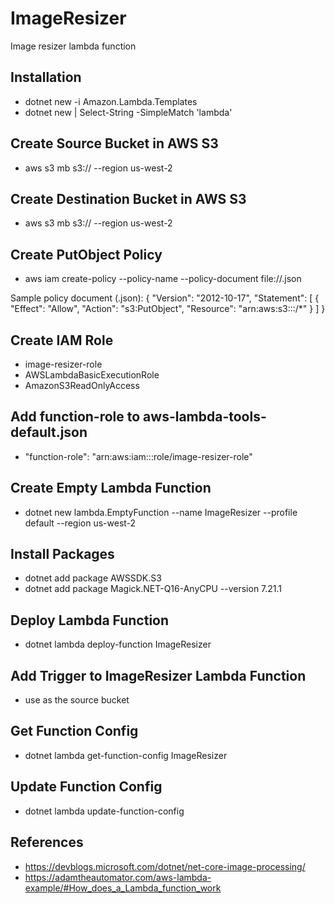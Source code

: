 # ImageResizer
Image resizer lambda function


## Installation
  - dotnet new -i Amazon.Lambda.Templates
  - dotnet new | Select-String -SimpleMatch 'lambda'


## Create Source Bucket in AWS S3
  - aws s3 mb s3://<source bucket> --region us-west-2


## Create Destination Bucket in AWS S3
  - aws s3 mb s3://<destination bucket> --region us-west-2


## Create PutObject Policy
  - aws iam create-policy --policy-name <policy name> --policy-document file://<filename>.json

  Sample policy document (<filename>.json):
  {
  "Version": "2012-10-17",
    "Statement": [
      {
        "Effect": "Allow",
        "Action": "s3:PutObject",
        "Resource": "arn:aws:s3:::<destination bucket>/*"
      }
    ]
 }


## Create IAM Role
  - image-resizer-role
  - AWSLambdaBasicExecutionRole
  - AmazonS3ReadOnlyAccess


## Add function-role to aws-lambda-tools-default.json
  - "function-role": "arn:aws:iam::<account>:role/image-resizer-role"


## Create Empty Lambda Function
  - dotnet new lambda.EmptyFunction --name ImageResizer --profile default --region us-west-2


## Install Packages
  - dotnet add package AWSSDK.S3
  - dotnet add package Magick.NET-Q16-AnyCPU --version 7.21.1


## Deploy Lambda Function
  - dotnet lambda deploy-function ImageResizer


## Add Trigger to ImageResizer Lambda Function
  - use <source bucket> as the source bucket


## Get Function Config
  - dotnet lambda get-function-config ImageResizer


## Update Function Config
  - dotnet lambda update-function-config


## References
  - https://devblogs.microsoft.com/dotnet/net-core-image-processing/
  - https://adamtheautomator.com/aws-lambda-example/#How_does_a_Lambda_function_work
